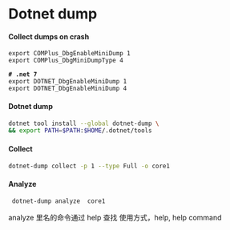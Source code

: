 # Dotnet dump



#### Collect dumps on crash <a href="#collect-dumps-on-crash" id="collect-dumps-on-crash"></a>

<pre class="language-bash"><code class="lang-bash">export COMPlus_DbgEnableMiniDump 1
export COMPlus_DbgMiniDumpType 4 

<strong># .net 7 
</strong>export DOTNET_DbgEnableMiniDump 1
export DOTNET_DbgEnableMiniDump 4 
</code></pre>

#### Dotnet dump

```bash
dotnet tool install --global dotnet-dump \
&& export PATH=$PATH:$HOME/.dotnet/tools
```

#### Collect

```bash
dotnet-dump collect -p 1 --type Full -o core1
```



#### Analyze

```bash
 dotnet-dump analyze  core1
```

analyze 里名的命令通过 help 查找 使用方式，help, help command
